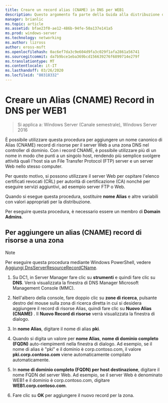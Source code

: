 ```yaml
---
title: Creare un record alias (CNAME) in DNS per WEB1
description: Questo argomento fa parte della Guida alla distribuzione di un Server dei certificati per le distribuzioni Wireless e cablate 802.1 X
manager: brianlic
ms.topic: article
ms.assetid: bfae23f0-ae12-486b-94fe-50a137e141a5
ms.prod: windows-server
ms.technology: networking
ms.author: lizross
author: eross-msft
ms.openlocfilehash: 0ac6ef7da3c9e604d9fa3c029f1afa2861a56741
ms.sourcegitcommit: da7b9bce1eba369bcd156639276f6899714e279f
ms.translationtype: MT
ms.contentlocale: it-IT
ms.lasthandoff: 03/26/2020
ms.locfileid: "80318332"
---
```

# <a name="create-an-alias-cname-record-in-dns-for-web1"></a>Creare un Alias \(CNAME\) Record in DNS per WEB1

>Si applica a: Windows Server (Canale semestrale), Windows Server 2016

È possibile utilizzare questa procedura per aggiungere un nome canonico di Alias \(CNAME\) record di risorse per il server Web a una zona DNS nel controller di dominio. Con i record CNAME, è possibile utilizzare più di un nome in modo che punti a un singolo host, rendendo più semplice svolgere attività quali l'host sia un File Transfer Protocol \(FTP\) server e un server Web nello stesso computer.   
  
Per questo motivo, si possono utilizzare il server Web per ospitare l'elenco certificati revocati \(CRL\) per autorità di certificazione \(CA\) nonché per eseguire servizi aggiuntivi, ad esempio server FTP o Web.  
  
Quando si esegue questa procedura, sostituire **nome Alias** e altre variabili con valori appropriati per la distribuzione.  
  
Per eseguire questa procedura, è necessario essere un membro di **Domain Admins**.  
  
## <a name="to-add-an-alias-cname-resource-record-to-a-zone"></a>Per aggiungere un alias \(CNAME\) record di risorse a una zona  
  
>[!NOTE]  
>Per eseguire questa procedura mediante Windows PowerShell, vedere [Aggiungi DnsServerResourceRecordCName](https://technet.microsoft.com/library/jj649894(v=wps.630).aspx).  
  
1.  Su DC1, in Server Manager fare clic su **strumenti** e quindi fare clic su **DNS**. Verrà visualizzata la finestra di DNS Manager Microsoft Management Console (MMC).  
  
2.  Nell'albero della console, fare doppio clic su **zone di ricerca**, pulsante destro del mouse sulla zona di ricerca diretta in cui si desidera aggiungere il record di risorse Alias, quindi fare clic su **Nuovo Alias \(CNAME\)** . Il **Nuovo Record di risorse** verrà visualizzata la finestra di dialogo.  
  
3.  In **nome Alias**, digitare il nome di alias **pki**.  
  
4.  Quando si digita un valore per **nome Alias**,  **nome di dominio completo \(FQDN\)** auto-riempimenti nella finestra di dialogo. Ad esempio, se il nome di alias è "pki" e il dominio è corp.contoso.com, il valore **pki.corp.contoso.com** viene automaticamente compilato automaticamente.  
  
5.  In **nome di dominio completo \(FQDN\) per host destinazione**, digitare il nome FQDN del server Web. Ad esempio, se il server Web è denominato WEB1 e il dominio è corp.contoso.com, digitare **WEB1.corp.contoso.com**.  
  
6.  Fare clic su **OK** per aggiungere il nuovo record per la zona.  
  

